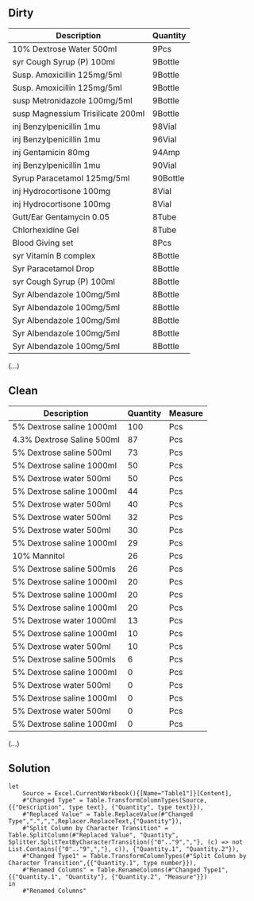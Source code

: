 ## Dirty

| Description                       | Quantity |
|-----------------------------------|----------|
| 10% Dextrose Water 500ml          | 9Pcs     |
| syr Cough Syrup (P) 100ml         | 9Bottle  |
| Susp. Amoxicillin 125mg/5ml       | 9Bottle  |
| Susp. Amoxicillin 125mg/5ml       | 9Bottle  |
| susp Metronidazole 100mg/5ml      | 9Bottle  |
| susp Magnessium Trisilicate 200ml | 9Bottle  |
| inj Benzylpenicillin 1mu          | 98Vial   |
| inj Benzylpenicillin 1mu          | 96Vial   |
| inj Gentamicin 80mg               | 94Amp    |
| inj Benzylpenicillin 1mu          | 90Vial   |
| Syrup Paracetamol 125mg/5ml       | 90Bottle |
| inj Hydrocortisone 100mg          | 8Vial    |
| inj Hydrocortisone 100mg          | 8Vial    |
| Gutt/Ear Gentamycin 0.05          | 8Tube    |
| Chlorhexidine Gel                 | 8Tube    |
| Blood Giving set                  | 8Pcs     |
| syr Vitamin B complex             | 8Bottle  |
| Syr Paracetamol Drop              | 8Bottle  |
| syr Cough Syrup (P) 100ml         | 8Bottle  |
| Syr Albendazole 100mg/5ml         | 8Bottle  |
| Syr Albendazole 100mg/5ml         | 8Bottle  |
| Syr Albendazole 100mg/5ml         | 8Bottle  |
| Syr Albendazole 100mg/5ml         | 8Bottle  |
| Syr Albendazole 100mg/5ml         | 8Bottle  |

(...)

## Clean

| Description                    | Quantity | Measure |
|--------------------------------|----------|---------|
| 5% Dextrose saline 1000ml      | 100      | Pcs     |
| 4.3% Dextrose Saline 500ml     | 87       | Pcs     |
| 5% Dextrose saline 500ml       | 73       | Pcs     |
| 5% Dextrose saline 1000ml      | 50       | Pcs     |
| 5% Dextrose water 500ml        | 50       | Pcs     |
| 5% Dextrose saline 1000ml      | 44       | Pcs     |
| 5% Dextrose water 500ml        | 40       | Pcs     |
| 5% Dextrose water 500ml        | 32       | Pcs     |
| 5% Dextrose water 500ml        | 30       | Pcs     |
| 5% Dextrose saline 1000ml      | 29       | Pcs     |
| 10% Mannitol                   | 26       | Pcs     |
| 5% Dextrose saline 500mls      | 26       | Pcs     |
| 5% Dextrose saline 1000ml      | 20       | Pcs     |
| 5% Dextrose saline 1000ml      | 20       | Pcs     |
| 5% Dextrose saline 1000ml      | 20       | Pcs     |
| 5% Dextrose water 1000ml       | 13       | Pcs     |
| 5% Dextrose saline 1000ml      | 10       | Pcs     |
| 5% Dextrose water 500ml        | 10       | Pcs     |
| 5% Dextrose saline 500mls      | 6        | Pcs     |
| 5% Dextrose saline 1000ml      | 0        | Pcs     |
| 5% Dextrose water 500ml        | 0        | Pcs     |
| 5% Dextrose saline 1000ml      | 0        | Pcs     |
| 5% Dextrose water 500ml        | 0        | Pcs     |
| 5% Dextrose saline 1000ml      | 0        | Pcs     |

(...)

## Solution

```powerquery
let
    Source = Excel.CurrentWorkbook(){[Name="Table1"]}[Content],
    #"Changed Type" = Table.TransformColumnTypes(Source,{{"Description", type text}, {"Quantity", type text}}),
    #"Replaced Value" = Table.ReplaceValue(#"Changed Type",".",",",Replacer.ReplaceText,{"Quantity"}),
    #"Split Column by Character Transition" = Table.SplitColumn(#"Replaced Value", "Quantity", Splitter.SplitTextByCharacterTransition({"0".."9",","}, (c) => not List.Contains({"0".."9",","}, c)), {"Quantity.1", "Quantity.2"}),
    #"Changed Type1" = Table.TransformColumnTypes(#"Split Column by Character Transition",{{"Quantity.1", type number}}),
    #"Renamed Columns" = Table.RenameColumns(#"Changed Type1",{{"Quantity.1", "Quantity"}, {"Quantity.2", "Measure"}})
in
    #"Renamed Columns"
```
